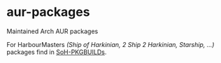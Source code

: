 # aur-packages
Maintained Arch AUR packages

For HarbourMasters *(Ship of Harkinian, 2 Ship 2 Harkinian, Starship, ...)* packages find in [SoH-PKGBUILDs](https://github.com/Alto1772/SoH-PKGBUILDS).
